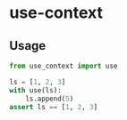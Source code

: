 # use-context

## Usage

``` py
from use_context import use

ls = [1, 2, 3]
with use(ls):
    ls.append(5)
assert ls == [1, 2, 3]
```
